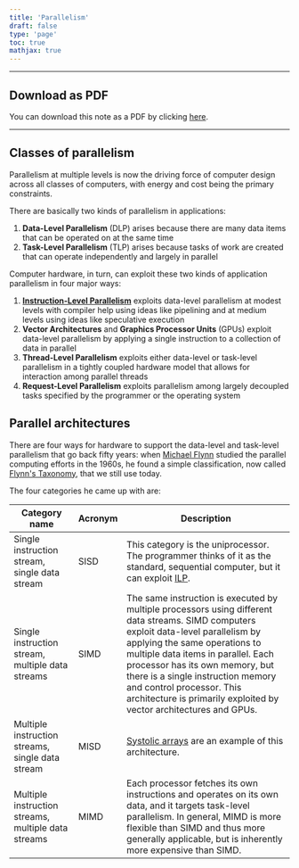 ```yaml
---
title: 'Parallelism'
draft: false
type: 'page'
toc: true
mathjax: true
---
```


---

## Download as PDF

You can download this note as a PDF by clicking [here](parallelism.pdf).

---

## Classes of parallelism

Parallelism at multiple levels is now the driving force of computer design across all classes of computers, with energy and cost being the primary constraints.

There are basically two kinds of parallelism in applications:

1. **Data-Level Parallelism** (DLP) arises because there are many data items that can be operated on at the same time
2. **Task-Level Parallelism** (TLP) arises because tasks of work are created that can operate independently and largely in parallel

Computer hardware, in turn, can exploit these two kinds of application parallelism in four major ways:

1. [**Instruction-Level Parallelism**](../aca24-ilp) exploits data-level parallelism at modest levels with compiler help using ideas like pipelining and at medium levels using ideas like speculative execution
2. **Vector Architectures** and **Graphics Processor Units** (GPUs) exploit data-level parallelism by applying a single instruction to a collection of data in parallel
3. **Thread-Level Parallelism** exploits either data-level or task-level parallelism in a tightly coupled hardware model that allows for interaction among parallel threads
4. **Request-Level Parallelism** exploits parallelism among largely decoupled tasks specified by the programmer or the operating system

## Parallel architectures

There are four ways for hardware to support the data-level and task-level parallelism that go back fifty years: when [Michael Flynn](https://en.wikipedia.org/wiki/Michael_J._Flynn) studied the parallel computing efforts in the 1960s, he found a simple classification, now called [Flynn's Taxonomy](https://ieeexplore.ieee.org/document/5009071), that we still use today.

The four categories he came up with are:

| Category name                                       | Acronym | Description                                                                                                                                                                                                                                                                                                                                                                           |
| --------------------------------------------------- | ------- | ------------------------------------------------------------------------------------------------------------------------------------------------------------------------------------------------------------------------------------------------------------------------------------------------------------------------------------------------------------------------------------- |
| Single instruction stream, single data stream       | SISD    | This category is the uniprocessor. The programmer thinks of it as the standard, sequential computer, but it can exploit [ILP](../aca24-ilp).                                                                                                                                             |
| Single instruction stream, multiple data streams    | SIMD    | The same instruction is executed by multiple processors using different data streams. SIMD computers exploit data-level parallelism by applying the same operations to multiple data items in parallel. Each processor has its own memory, but there is a single instruction memory and control processor. This architecture is primarily exploited by vector architectures and GPUs. |
| Multiple instruction streams, single data stream    | MISD    | [Systolic arrays](https://en.wikipedia.org/wiki/Systolic_array) are an example of this architecture.                                                                                                                                                                                                                                                                                  |
| Multiple instruction streams, multiple data streams | MIMD    | Each processor fetches its own instructions and operates on its own data, and it targets task-level parallelism. In general, MIMD is more flexible than SIMD and thus more generally applicable, but is inherently more expensive than SIMD.                                                                                                                                          | 
